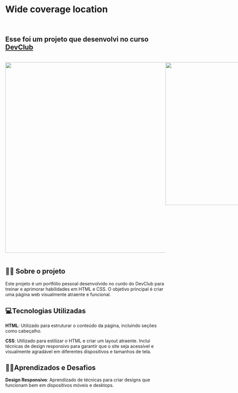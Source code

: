 <h1><strong>Wide coverage location</strong></h1>
<br>
<h2>Esse foi um projeto que desenvolvi no curso <a href="https://aulas.devclub.com.br/"><strong>DevClub</strong></a></h2>
<br>
<div style="display: flex; justify-content: space-between;">
  <img src="https://github.com/DeboraHonorato/wide-coverage-location/blob/main/assets/desktop.png?raw=true" style="width: 600px; height: auto;"/> <img src="https://github.com/DeboraHonorato/wide-coverage-location/blob/main/assets/mobile.png?raw=true" style="width: auto; height: 450px;" />
</div>
<br>
<h2>👩‍💻 Sobre o projeto</h2>
<p>Este projeto é um portfólio pessoal desenvolvido no curdo do DevClub para treinar e aprimorar habilidades em HTML e CSS. O objetivo principal é criar uma página web visualmente atraente e funcional.</p>

<h2>💻​Tecnologias Utilizadas</h2>
<p><strong>HTML</strong>: Utilizado para estruturar o conteúdo da página, incluindo seções como cabeçalho.</p>
<p><strong>CSS</strong>: Utilizado para estilizar o HTML e criar um layout atraente. Inclui técnicas de design responsivo para garantir que o site seja acessível e visualmente agradável em diferentes dispositivos e tamanhos de tela.</p>

<h2>👩‍🏫​Aprendizados e Desafios</h2>
<p><strong>Design Responsivo</strong>: Aprendizado de técnicas para criar designs que funcionam bem em dispositivos móveis e desktops.</p>




​​
